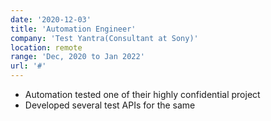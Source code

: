 ```yaml
---
date: '2020-12-03'
title: 'Automation Engineer'
company: 'Test Yantra(Consultant at Sony)'
location: remote
range: 'Dec, 2020 to Jan 2022'
url: '#'
---
```


-  Automation tested one of their highly confidential project 
-  Developed several test APIs for the same
